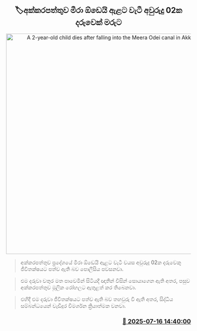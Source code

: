 <p align='center'><b><h2 align='center' title='A 2-year-old child dies after falling into the Meera Odei canal in Akkarapattu'>🏷අක්කරපත්තුව මීරා ඕඩෙයි ඇළට වැටී අවුරුදු 02ක දරුවෙක් මරුට</h2></b></p>
<p align='center'><img src='https://helakuru.sgp1.cdn.digitaloceanspaces.com/esana/images/lib/baby-death-body.jpg' width='600' alt='A 2-year-old child dies after falling into the Meera Odei canal in Akkarapattu'></p>

> අක්කරපත්තුව ප්‍රදේශයේ මීරා ඕඩෙයි ඇළට වැටී වයස අවුරුදු 02ක දරුවෙකු ජීවිතක්ෂයට පත්ව ඇති බව පොලීසිය පවසනවා.

> එම දරුවා වතුර මත පාවෙමින් සිටියදී ඥාතීන් විසින් සොයාගෙන ඇති අතර, පසුව අක්කරපත්තුව මූලික රෝහලට ඇතුළත් කර තිබෙනවා.

> එහිදී එම දරුවා ජීවිතක්ෂයට පත්ව ඇති බව තහවුරු වී ඇති අතර, සිද්ධිය සම්බන්ධයෙන් වැඩිදුර විමර්ශන ක්‍රියාත්මක වනවා.



<h3 align='right'><a href='https://www.helakuru.lk/esana/p/111904/'>📅 2025-07-16 14:40:00</a></h3>
